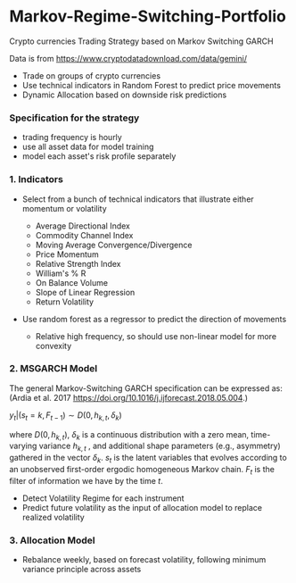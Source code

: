 # Markov-Regime-Switching-Portfolio
Crypto currencies Trading Strategy based on Markov Switching GARCH

Data is from https://www.cryptodatadownload.com/data/gemini/

- Trade on groups of crypto currencies
- Use technical indicators in Random Forest to predict price movements
- Dynamic Allocation based on downside risk predictions

### Specification for the strategy
- trading frequency is hourly
- use all asset data for model training
- model each asset's risk profile separately

### 1. Indicators

* Select from a bunch of technical indicators that illustrate either momentum or volatility
  * Average Directional Index
  * Commodity Channel Index
  * Moving Average Convergence/Divergence
  * Price Momentum
  * Relative Strength Index
  * William's % R
  * On Balance Volume
  * Slope of Linear Regression
  * Return Volatility
  
* Use random forest as a regressor to predict the direction of movements
  * Relative high frequency, so should use non-linear model for more convexity

### 2. MSGARCH Model

The general Markov-Switching GARCH specification can be expressed as: (Ardia et al. 2017 https://doi.org/10.1016/j.ijforecast.2018.05.004.)

$y_t|(s_t = k, F_{t-1}) \sim D(0, h_{k,t}, \delta_k)$

where $D(0, h_{k,t})$, $\delta_k$ is a continuous distribution with a zero mean, time-varying variance $h_{k,t}$ , and additional shape parameters (e.g., asymmetry) gathered in the vector $\delta_k$. $s_t$ is the latent variables that evolves according to an unobserved first-order ergodic homogeneous Markov chain. $F_{t}$ is the filter of information we have by the time $t$.


* Detect Volatility Regime for each instrument
* Predict future volatility as the input of allocation model to replace realized volatility

### 3. Allocation Model

* Rebalance weekly, based on forecast volatility, following minimum variance principle across assets


